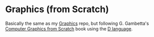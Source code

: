 # Graphics (from Scratch)
 
Basically the same as my [Graphics](https://github.com/akgvn/Graphics) repo, but following G. Gambetta's [Computer Graphics from Scratch](https://gabrielgambetta.com/computer-graphics-from-scratch/index.html) book using the [D language](https://dlang.org/).
